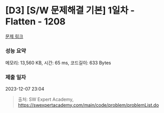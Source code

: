 # [D3] [S/W 문제해결 기본] 1일차 - Flatten - 1208 

[문제 링크](https://swexpertacademy.com/main/code/problem/problemDetail.do?contestProbId=AV139KOaABgCFAYh) 

### 성능 요약

메모리: 13,560 KB, 시간: 65 ms, 코드길이: 633 Bytes

### 제출 일자

2023-12-07 23:04



> 출처: SW Expert Academy, https://swexpertacademy.com/main/code/problem/problemList.do